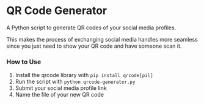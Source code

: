 # QR Code Generator
A Python script to generate QR codes of your social media profiles.

This makes the process of exchanging social media handles more seamless since you just need to show your QR code and have someone scan it.

### How to Use
1. Install the qrcode library with `pip install qrcode[pil]`
2. Run the script with `python qrcode-generator.py`
3. Submit your social media profile link
4. Name the file of your new QR code
